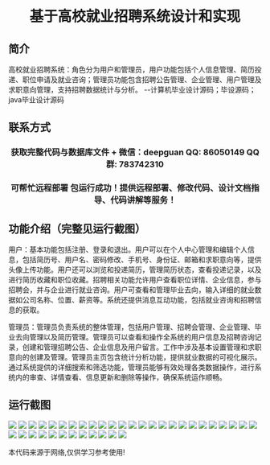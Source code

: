<p><h1 align="center">基于高校就业招聘系统设计和实现</h1></p>

## 简介
高校就业招聘系统：角色分为用户和管理员，用户功能包括个人信息管理、简历投递、职位申请及就业咨询；管理员功能包含招聘公告管理、企业管理、用户管理及求职意向管理，支持招聘数据统计与分析。    --计算机毕业设计源码；毕设源码；java毕业设计源码


## 联系方式
<p><h3 align="center">获取完整代码与数据库文件 + 微信：deepguan QQ: 86050149 QQ群: 783742310</h3></p>
<p><h3 align="center">可帮忙远程部署 包运行成功！提供远程部署、修改代码、设计文档指导、代码讲解等服务！</h3></p>

## 功能介绍（完整见运行截图）
用户：基本功能包括注册、登录和退出。用户可以在个人中心管理和编辑个人信息，包括简历号、用户名、密码修改、手机号、身份证、邮箱和求职意向等，提供头像上传功能。用户还可以浏览和投递简历，管理简历状态，查看投递记录，以及进行简历收藏和职位收藏。招聘相关功能允许用户查看职位详情、企业信息，参与招聘会，并与企业进行就业咨询。用户可查看和管理毕业去向，输入详细的就业数据如公司名称、位置、薪资等。系统还提供消息互动功能，包括就业咨询和招聘信息的获取。

管理员：管理员负责系统的整体管理，包括用户管理、招聘会管理、企业管理、毕业去向管理以及简历管理。管理员可以查看和操作全系统的用户信息及招聘咨询记录，创建和管理招聘公告、企业信息及用户留言。工作中涉及基本设置管理和求职意向的创建及管理。管理员主页包含统计分析功能，提供就业数据的可视化展示。通过系统提供的详细搜索和筛选功能，管理员能够有效处理各类数据操作，进行系统内的审查、详情查看、信息更新和删除等操作，确保系统运作顺畅。


## 运行截图
![](img/001.jpg)
![](img/002.jpg)
![](img/003.jpg)
![](img/004.jpg)
![](img/005.jpg)
![](img/006.jpg)
![](img/007.jpg)
![](img/008.jpg)
![](img/009.jpg)
![](img/010.jpg)
![](img/011.jpg)
![](img/012.jpg)
![](img/013.jpg)
![](img/014.jpg)
![](img/015.jpg)
![](img/016.jpg)
![](img/017.jpg)
![](img/018.jpg)
![](img/019.jpg)
![](img/020.jpg)
![](img/021.jpg)
![](img/022.jpg)
![](img/023.jpg)
![](img/024.jpg)
![](img/025.jpg)
![](img/026.jpg)
![](img/027.jpg)
![](img/028.jpg)
![](img/029.jpg)
![](img/030.jpg)
![](img/031.jpg)
![](img/032.jpg)
![](img/033.jpg)
![](img/034.jpg)
![](img/035.jpg)
![](img/036.jpg)
![](img/037.jpg)

<p>本代码来源于网络,仅供学习参考使用!</p>
